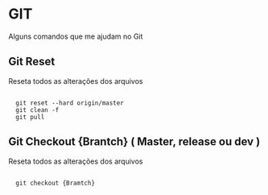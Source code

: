 <h1>GIT</h1>
<p>Alguns comandos que me ajudam no Git</p>

<h2>Git Reset</h2>
<p>Reseta todos as alterações dos arquivos</p>
<code>
  git reset --hard origin/master
  git clean -f 
  git pull
</code>

<h2>Git Checkout {Brantch} ( Master, release ou dev )</h2>
<p>Reseta todos as alterações dos arquivos</p>
<code>
  git checkout {Bramtch}
</code>
